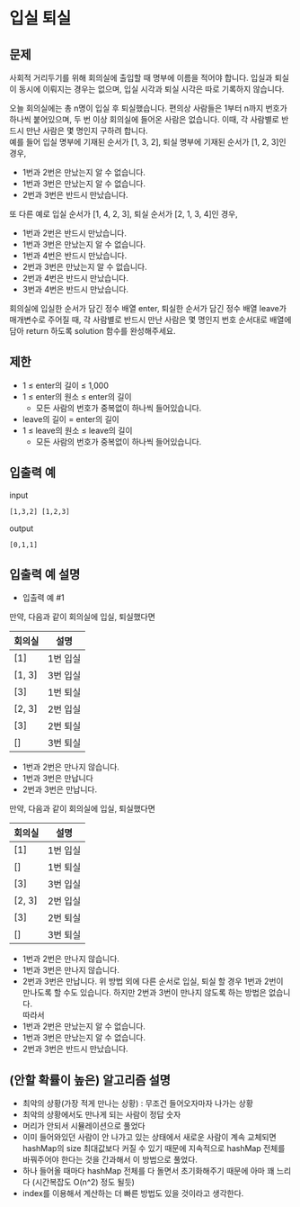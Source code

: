 # 입실 퇴실

## 문제

사회적 거리두기를 위해 회의실에 출입할 때 명부에 이름을 적어야 합니다. 입실과 퇴실이 동시에 이뤄지는 경우는 없으며, 입실 시각과 퇴실 시각은 따로 기록하지 않습니다.  

오늘 회의실에는 총 n명이 입실 후 퇴실했습니다. 편의상 사람들은 1부터 n까지 번호가 하나씩 붙어있으며, 두 번 이상 회의실에 들어온 사람은 없습니다. 이때, 각 사람별로 반드시 만난 사람은 몇 명인지 구하려 합니다.  
예를 들어 입실 명부에 기재된 순서가 [1, 3, 2], 퇴실 명부에 기재된 순서가 [1, 2, 3]인 경우,  

- 1번과 2번은 만났는지 알 수 없습니다.
- 1번과 3번은 만났는지 알 수 없습니다.
- 2번과 3번은 반드시 만났습니다.

또 다른 예로 입실 순서가 [1, 4, 2, 3], 퇴실 순서가 [2, 1, 3, 4]인 경우,  

- 1번과 2번은 반드시 만났습니다.
- 1번과 3번은 만났는지 알 수 없습니다.
- 1번과 4번은 반드시 만났습니다.
- 2번과 3번은 만났는지 알 수 없습니다.
- 2번과 4번은 반드시 만났습니다.
- 3번과 4번은 반드시 만났습니다.

회의실에 입실한 순서가 담긴 정수 배열 enter, 퇴실한 순서가 담긴 정수 배열 leave가 매개변수로 주어질 때, 각 사람별로 반드시 만난 사람은 몇 명인지 번호 순서대로 배열에 담아 return 하도록 solution 함수를 완성해주세요.  


## 제한 

- 1 ≤ enter의 길이 ≤ 1,000
- 1 ≤ enter의 원소 ≤ enter의 길이
  - 모든 사람의 번호가 중복없이 하나씩 들어있습니다.
- leave의 길이 = enter의 길이
- 1 ≤ leave의 원소 ≤ leave의 길이
  - 모든 사람의 번호가 중복없이 하나씩 들어있습니다.

## 입출력 예

input
``` 
[1,3,2]	[1,2,3]
```
output
``` 
[0,1,1]
```


## 입출력 예 설명

- 입출력 예 #1

만약, 다음과 같이 회의실에 입실, 퇴실했다면

|회의실	|설명|
|---|---|
|[1]	|1번 입실|
|[1, 3]	|3번 입실|
|[3]	|1번 퇴실|
|[2, 3]	|2번 입실|
|[3]	|2번 퇴실|
|[]	|3번 퇴실|

- 1번과 2번은 만나지 않습니다.
- 1번과 3번은 만납니다
- 2번과 3번은 만납니다.

만약, 다음과 같이 회의실에 입실, 퇴실했다면

|회의실	|설명|
|---|---|
|[1]	|1번 입실|
|[]	|1번 퇴실|
|[3]	|3번 입실|
|[2, 3]	|2번 입실|
|[3]	|2번 퇴실|
|[]	|3번 퇴실|
- 1번과 2번은 만나지 않습니다.
- 1번과 3번은 만나지 않습니다.
- 2번과 3번은 만납니다.
위 방법 외에 다른 순서로 입실, 퇴실 할 경우 1번과 2번이 만나도록 할 수도 있습니다. 하지만 2번과 3번이 만나지 않도록 하는 방법은 없습니다.  
따라서  
- 1번과 2번은 만났는지 알 수 없습니다.
- 1번과 3번은 만났는지 알 수 없습니다.
- 2번과 3번은 반드시 만났습니다.



## (안할 확률이 높은) 알고리즘 설명
- 최악의 상황(가장 적게 만나는 상황) : 무조건 들어오자마자 나가는 상황
- 최악의 상황에서도 만나게 되는 사람이 정답 숫자
- 머리가 안되서 시뮬레이션으로 풀었다
- 이미 들어와있던 사람이 안 나가고 있는 상태에서 새로운 사람이 계속 교체되면 hashMap의 size 최대값보다 커질 수 있기 때문에 지속적으로 hashMap 전체를 바꿔주어야 한다는 것을 간과해서 이 방법으로 풀었다.
-  하나 들어올 때마다 hashMap 전체를 다 돌면서 초기화해주기 때문에 아마 꽤 느리다 (시간복잡도 O(n^2) 정도 될듯) 
- index를 이용해서 계산하는 더 빠른 방법도 있을 것이라고 생각한다.

